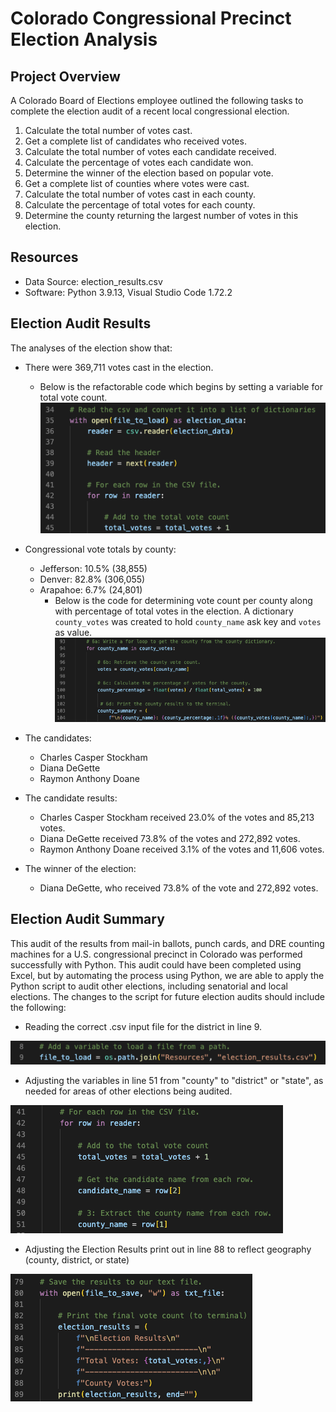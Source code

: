 # Colorado Congressional Precinct Election Analysis

## Project Overview
A Colorado Board of Elections employee outlined the following tasks to complete the election audit of a recent local congressional election.

1. Calculate the total number of votes cast.
2. Get a complete list of candidates who received votes.
3. Calculate the total number of votes each candidate received.
4. Calculate the percentage of votes each candidate won.
5. Determine the winner of the election based on popular vote.
6. Get a complete list of counties where votes were cast.
7. Calculate the total number of votes cast in each county.
8. Calculate the percentage of total votes for each county.
9. Determine the county returning the largest number of votes in this election. 

## Resources
- Data Source: election_results.csv
- Software: Python 3.9.13, Visual Studio Code 1.72.2

## Election Audit Results
The analyses of the election show that:
- There were 369,711 votes cast in the election.
  - Below is the refactorable code which begins by setting a variable for total vote count.
![image of code setting total_votes variable](01calculate_total_vote_count.png)


- Congressional vote totals by county:
  - Jefferson: 10.5% (38,855)
  - Denver: 82.8% (306,055)
  - Arapahoe: 6.7% (24,801)
    - Below is the code for determining vote count per county along with percentage of total votes in the election. A dictionary ```county_votes``` was created to hold ```county_name``` ask key and ```votes``` as value. 
![image of code calculating county summary](03calculate_county_summary.png)

- The candidates:
  - Charles Casper Stockham
  - Diana DeGette
  - Raymon Anthony Doane
- The candidate results:
  - Charles Casper Stockham received 23.0% of the votes and 85,213 votes.
  - Diana DeGette received 73.8% of the votes and 272,892 votes.
  - Raymon Anthony Doane received 3.1% of the votes and 11,606 votes.
- The winner of the election:
  - Diana DeGette, who received 73.8% of the vote and 272,892 votes.
  

## Election Audit Summary
  This audit of the results from mail-in ballots, punch cards, and DRE counting machines for a U.S. congressional precinct in Colorado was performed successfully with Python. This audit could have been completed using Excel, but by automating the process using Python, we are able to apply the Python script to audit other elections, including senatorial and local elections. The changes to the script for future election audits should include the following: 
  - Reading the correct .csv input file for the district in line 9.

  ![image of code reading .csv file](04load_election_results_csv_file.png)

  - Adjusting the variables in line 51 from "county" to "district" or "state", as needed for areas of other elections being audited.

  ![image of code naming county variable](05code_county_variable.png)
  - Adjusting the Election Results print out in line 88 to reflect geography (county, district, or state)

  ![image of code printing election_results](06write_results_change_geography.png)
  
